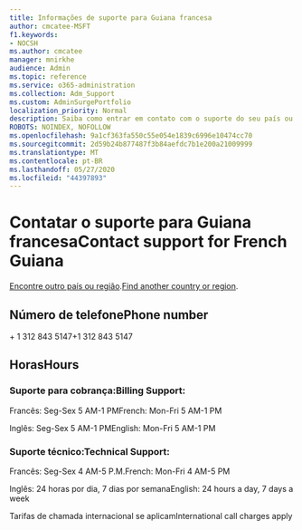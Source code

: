 ```yaml
---
title: Informações de suporte para Guiana francesa
author: cmcatee-MSFT
f1.keywords:
- NOCSH
ms.author: cmcatee
manager: mnirkhe
audience: Admin
ms.topic: reference
ms.service: o365-administration
ms.collection: Adm_Support
ms.custom: AdminSurgePortfolio
localization_priority: Normal
description: Saiba como entrar em contato com o suporte do seu país ou região.
ROBOTS: NOINDEX, NOFOLLOW
ms.openlocfilehash: 9a1cf363fa550c55e054e1839c6996e10474cc70
ms.sourcegitcommit: 2d59b24b877487f3b84aefdc7b1e200a21009999
ms.translationtype: MT
ms.contentlocale: pt-BR
ms.lasthandoff: 05/27/2020
ms.locfileid: "44397893"
---
```

# <a name="contact-support-for-french-guiana"></a><span data-ttu-id="0bfc3-103">Contatar o suporte para Guiana francesa</span><span class="sxs-lookup"><span data-stu-id="0bfc3-103">Contact support for French Guiana</span></span>

<span data-ttu-id="0bfc3-104">[Encontre outro país ou região](../contact-support-for-business-products.md).</span><span class="sxs-lookup"><span data-stu-id="0bfc3-104">[Find another country or region](../contact-support-for-business-products.md).</span></span>

## <a name="phone-number"></a><span data-ttu-id="0bfc3-105">Número de telefone</span><span class="sxs-lookup"><span data-stu-id="0bfc3-105">Phone number</span></span>
<span data-ttu-id="0bfc3-106">+ 1 312 843 5147</span><span class="sxs-lookup"><span data-stu-id="0bfc3-106">+1 312 843 5147</span></span>

## <a name="hours"></a><span data-ttu-id="0bfc3-107">Horas</span><span class="sxs-lookup"><span data-stu-id="0bfc3-107">Hours</span></span>
### <a name="billing-support"></a><span data-ttu-id="0bfc3-108">Suporte para cobrança:</span><span class="sxs-lookup"><span data-stu-id="0bfc3-108">Billing Support:</span></span>

<span data-ttu-id="0bfc3-109">Francês: Seg-Sex 5 AM-1 PM</span><span class="sxs-lookup"><span data-stu-id="0bfc3-109">French: Mon-Fri 5 AM-1 PM</span></span>

<span data-ttu-id="0bfc3-110">Inglês: Seg-Sex 5 AM-1 PM</span><span class="sxs-lookup"><span data-stu-id="0bfc3-110">English: Mon-Fri 5 AM-1 PM</span></span>

### <a name="technical-support"></a><span data-ttu-id="0bfc3-111">Suporte técnico:</span><span class="sxs-lookup"><span data-stu-id="0bfc3-111">Technical Support:</span></span>

<span data-ttu-id="0bfc3-112">Francês: Seg-Sex 4 AM-5 P.M.</span><span class="sxs-lookup"><span data-stu-id="0bfc3-112">French: Mon-Fri 4 AM-5 PM</span></span>

<span data-ttu-id="0bfc3-113">Inglês: 24 horas por dia, 7 dias por semana</span><span class="sxs-lookup"><span data-stu-id="0bfc3-113">English: 24 hours a day, 7 days a week</span></span>

<span data-ttu-id="0bfc3-114">Tarifas de chamada internacional se aplicam</span><span class="sxs-lookup"><span data-stu-id="0bfc3-114">International call charges apply</span></span>
